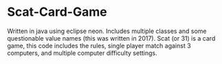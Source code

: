 # Scat-Card-Game
Written in java using eclipse neon. Includes multiple classes and some questionable value names (this was written in 2017). Scat (or 31) is a card game, this code includes the rules, single player match against 3 computers, and multiple computer difficulty settings.
